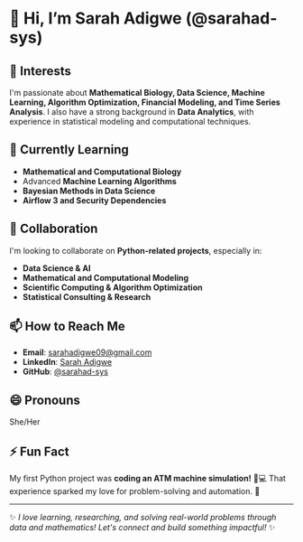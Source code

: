 # 👋 Hi, I’m Sarah Adigwe (@sarahad-sys)

## 👀 Interests
I'm passionate about **Mathematical Biology, Data Science, Machine Learning, Algorithm Optimization, Financial Modeling, and Time Series Analysis**. I also have a strong background in **Data Analytics**, with experience in statistical modeling and computational techniques.

## 🌱 Currently Learning
- **Mathematical and Computational Biology**
- Advanced **Machine Learning Algorithms**
- **Bayesian Methods in Data Science**
- **Airflow 3 and Security Dependencies**

## 💞️ Collaboration
I'm looking to collaborate on **Python-related projects**, especially in:
- **Data Science & AI**
- **Mathematical and Computational Modeling**
- **Scientific Computing & Algorithm Optimization**
- **Statistical Consulting & Research**

## 📫 How to Reach Me
- **Email**: [sarahadigwe09@gmail.com](mailto:sarahadigwe09@gmail.com)
- **LinkedIn**: [Sarah Adigwe](https://www.linkedin.com/in/sarah-adigwe)
- **GitHub**: [@sarahad-sys](https://github.com/sarahad-sys)

## 😄 Pronouns
She/Her  

## ⚡ Fun Fact
My first Python project was **coding an ATM machine simulation!** 🏦💻 That experience sparked my love for problem-solving and automation. 🚀

---

✨ _I love learning, researching, and solving real-world problems through data and mathematics! Let's connect and build something impactful!_ ✨

